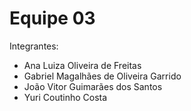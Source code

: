 # Equipe 03

Integrantes:

* Ana Luiza Oliveira de Freitas
* Gabriel Magalhães de Oliveira Garrido
* João Vitor Guimarães dos Santos
* Yuri Coutinho Costa
